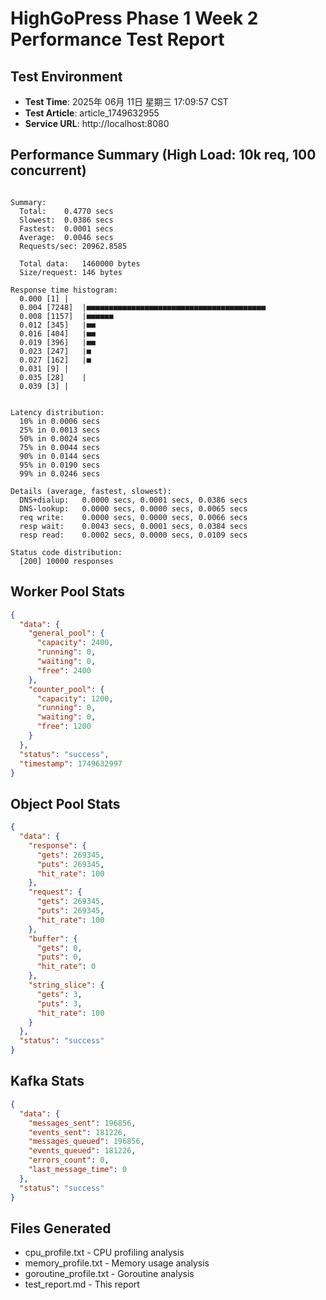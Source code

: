 # HighGoPress Phase 1 Week 2 Performance Test Report

## Test Environment
- **Test Time**: 2025年 06月 11日 星期三 17:09:57 CST
- **Test Article**: article_1749632955
- **Service URL**: http://localhost:8080

## Performance Summary (High Load: 10k req, 100 concurrent)
```

Summary:
  Total:	0.4770 secs
  Slowest:	0.0386 secs
  Fastest:	0.0001 secs
  Average:	0.0046 secs
  Requests/sec:	20962.8585
  
  Total data:	1460000 bytes
  Size/request:	146 bytes

Response time histogram:
  0.000 [1]	|
  0.004 [7248]	|■■■■■■■■■■■■■■■■■■■■■■■■■■■■■■■■■■■■■■■■
  0.008 [1157]	|■■■■■■
  0.012 [345]	|■■
  0.016 [404]	|■■
  0.019 [396]	|■■
  0.023 [247]	|■
  0.027 [162]	|■
  0.031 [9]	|
  0.035 [28]	|
  0.039 [3]	|


Latency distribution:
  10% in 0.0006 secs
  25% in 0.0013 secs
  50% in 0.0024 secs
  75% in 0.0044 secs
  90% in 0.0144 secs
  95% in 0.0190 secs
  99% in 0.0246 secs

Details (average, fastest, slowest):
  DNS+dialup:	0.0000 secs, 0.0001 secs, 0.0386 secs
  DNS-lookup:	0.0000 secs, 0.0000 secs, 0.0065 secs
  req write:	0.0000 secs, 0.0000 secs, 0.0066 secs
  resp wait:	0.0043 secs, 0.0001 secs, 0.0384 secs
  resp read:	0.0002 secs, 0.0000 secs, 0.0109 secs

Status code distribution:
  [200]	10000 responses
```

## Worker Pool Stats
```json
{
  "data": {
    "general_pool": {
      "capacity": 2400,
      "running": 0,
      "waiting": 0,
      "free": 2400
    },
    "counter_pool": {
      "capacity": 1200,
      "running": 0,
      "waiting": 0,
      "free": 1200
    }
  },
  "status": "success",
  "timestamp": 1749632997
}
```

## Object Pool Stats  
```json
{
  "data": {
    "response": {
      "gets": 269345,
      "puts": 269345,
      "hit_rate": 100
    },
    "request": {
      "gets": 269345,
      "puts": 269345,
      "hit_rate": 100
    },
    "buffer": {
      "gets": 0,
      "puts": 0,
      "hit_rate": 0
    },
    "string_slice": {
      "gets": 3,
      "puts": 3,
      "hit_rate": 100
    }
  },
  "status": "success"
}
```

## Kafka Stats
```json
{
  "data": {
    "messages_sent": 196856,
    "events_sent": 181226,
    "messages_queued": 196856,
    "events_queued": 181226,
    "errors_count": 0,
    "last_message_time": 0
  },
  "status": "success"
}
```

## Files Generated
- cpu_profile.txt - CPU profiling analysis
- memory_profile.txt - Memory usage analysis  
- goroutine_profile.txt - Goroutine analysis
- test_report.md - This report

